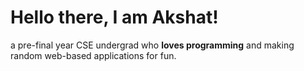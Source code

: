 # Hello there, I am Akshat!
a pre-final year CSE undergrad who <b>loves programming</b> and making random web-based applications for fun.

